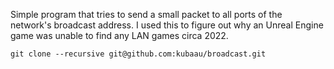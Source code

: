 Simple program that tries to send a small packet to all ports of the network's broadcast address. I used this to figure out why an Unreal Engine game was unable to find any LAN games circa 2022.

`git clone --recursive git@github.com:kubaau/broadcast.git`
